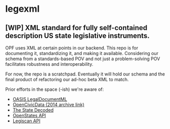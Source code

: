 # legexml

## [WIP] XML standard for fully self-contained description US state legislative instruments.
OPF uses XML at certain points in our backend. This repo is for documenting it, standardizing it, and making it available. Considering our schema from a standards-based POV and not just a problem-solving POV facilitates robustness and interoperability.  

For now, the repo is a scratchpad. Eventually it will hold our schema and the final product of refactoring our ad-hoc beta XML to match.


Prior efforts in the space (-ish) we're aware of:
* [OASIS LegalDocumentML](https://www.oasis-open.org/committees/tc_home.php?wg_abbrev=legaldocml)
* [OpenCivicData (2014 archive link)](https://web.archive.org/web/20140707131451/https://opencivicdata.org/)
* [The State Decoded](https://github.com/statedecoded/statedecoded/releases/tag/1.0)
* [OpenStates API](https://docs.openstates.org/data/)
* [Legiscan API](https://legiscan.com/gaits/documentation/legiscan)
